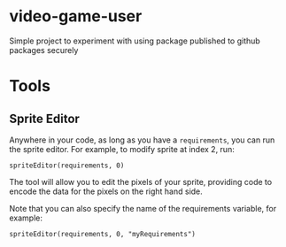 # video-game-user
Simple project to experiment with using package published to github packages securely

# Tools
## Sprite Editor
Anywhere in your code, as long as you have a ```requirements```, you can run the sprite editor.  For example, to modify sprite at index 2, run:

```
spriteEditor(requirements, 0)
```

The tool will allow you to edit the pixels of your sprite, providing code to encode the data for the pixels on the right hand side.

Note that you can also specify the name of the requirements variable, for example:

```
spriteEditor(requirements, 0, "myRequirements")
```